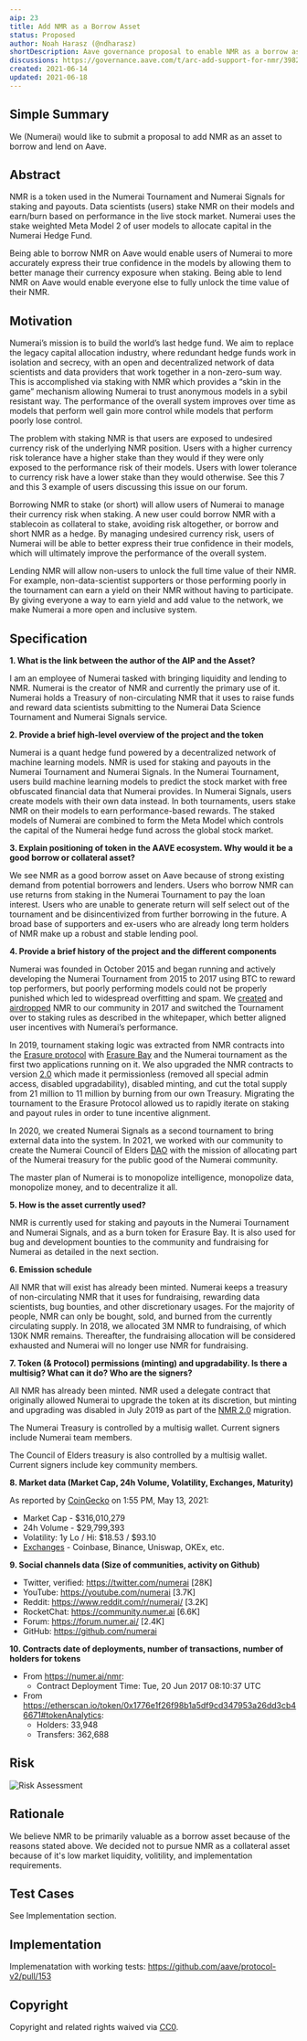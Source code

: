 ```yaml
---
aip: 23
title: Add NMR as a Borrow Asset
status: Proposed
author: Noah Harasz (@ndharasz)
shortDescription: Aave governance proposal to enable NMR as a borrow asset
discussions: https://governance.aave.com/t/arc-add-support-for-nmr/3982/10
created: 2021-06-14
updated: 2021-06-18
---
```


## Simple Summary

We (Numerai) would like to submit a proposal to add NMR as an asset to borrow and lend on Aave.

## Abstract

NMR is a token used in the Numerai Tournament and Numerai Signals for staking and payouts. 
Data scientists (users) stake NMR on their models and earn/burn based on performance in the live stock market. 
Numerai uses the stake weighted Meta Model 2 of user models to allocate capital in the Numerai Hedge Fund.

Being able to borrow NMR on Aave would enable users of Numerai to more accurately express their true confidence 
in the models by allowing them to better manage their currency exposure when staking. Being able to lend NMR on 
Aave would enable everyone else to fully unlock the time value of their NMR.

## Motivation

Numerai’s mission is to build the world’s last hedge fund. We aim to replace the legacy capital allocation industry, 
where redundant hedge funds work in isolation and secrecy, with an open and decentralized network of data scientists and 
data providers that work together in a non-zero-sum way. This is accomplished via staking with NMR which provides a “skin in the game” 
mechanism allowing Numerai to trust anonymous models in a sybil resistant way. The performance of the overall system improves over time 
as models that perform well gain more control while models that perform poorly lose control.

The problem with staking NMR is that users are exposed to undesired currency risk of the underlying NMR position. 
Users with a higher currency risk tolerance have a higher stake than they would if they were only exposed to the performance risk of their models. 
Users with lower tolerance to currency risk have a lower stake than they would otherwise. 
See this 7 and this 3 example of users discussing this issue on our forum.

Borrowing NMR to stake (or short) will allow users of Numerai to manage their currency risk when staking. 
A new user could borrow NMR with a stablecoin as collateral to stake, avoiding risk altogether, or borrow and short NMR as a hedge. 
By managing undesired currency risk, users of Numerai will be able to better express their true confidence in their models, 
which will ultimately improve the performance of the overall system.

Lending NMR will allow non-users to unlock the full time value of their NMR. For example, 
non-data-scientist supporters or those performing poorly in the tournament can earn a yield on their NMR without having to participate. 
By giving everyone a way to earn yield and add value to the network, we make Numerai a more open and inclusive system.


## Specification

**1. What is the link between the author of the AIP and the Asset?**
 
I am an employee of Numerai tasked with bringing liquidity and lending to NMR. 
Numerai is the creator of NMR and currently the primary use of it. 
Numerai holds a Treasury of non-circulating NMR that it uses to raise funds and reward 
data scientists submitting to the Numerai Data Science Tournament and Numerai Signals service.

**2. Provide a brief high-level overview of the project and the token**
 
Numerai is a quant hedge fund powered by a decentralized network of machine learning models. 
NMR is used for staking and payouts in the Numerai Tournament and Numerai Signals. 
In the Numerai Tournament, users build machine learning models to predict the stock market with free obfuscated financial data that Numerai provides. 
In Numerai Signals, users create models with their own data instead. 
In both tournaments, users stake NMR on their models to earn performance-based rewards. 
The staked models of Numerai are combined to form the Meta Model which controls the capital of the Numerai hedge fund across the global stock market.

**3. Explain positioning of token in the AAVE ecosystem. Why would it be a good borrow or collateral asset?**
 
We see NMR as a good borrow asset on Aave because of strong existing demand from potential borrowers and lenders. 
Users who borrow NMR can use returns from staking in the Numerai Tournament to pay the loan interest. 
Users who are unable to generate return will self select out of the tournament and be disincentivized from further borrowing in the future. 
A broad base of supporters and ex-users who are already long term holders of NMR make up a robust and stable lending pool.

**4. Provide a brief history of the project and the different components** 
 
Numerai was founded in October 2015 and began running and actively developing the Numerai Tournament from 2015 to 2017 using BTC to reward top performers, but poorly performing models could not be properly punished which led to widespread overfitting and spam. We [created](https://medium.com/numerai/an-ai-hedge-fund-goes-live-on-ethereum-a80470c6b681) and [airdropped](https://medium.com/numerai/a-new-cryptocurrency-for-coordinating-artificial-intelligence-on-numerai-9251a131419a) NMR to our community in 2017 and switched the Tournament over to staking rules as described in the whitepaper, which better aligned user incentives with Numerai’s performance.

In 2019, tournament staking logic was extracted from NMR contracts into the [Erasure protocol](https://erasure.world/) 
with [Erasure Bay](https://erasurebay.org/) and the Numerai tournament as the first two applications running on it. 
We also upgraded the NMR contracts to version [2.0](https://medium.com/numerai/nmr2point0-66a45a9a5e70) which made it permissionless 
(removed all special admin access, disabled upgradability), disabled minting, and cut the total supply from 21 million to 11 million 
by burning from our own Treasury. Migrating the tournament to the Erasure Protocol allowed us to rapidly iterate on staking and payout 
rules in order to tune incentive alignment.

In 2020, we created Numerai Signals as a second tournament to bring external data into the system. 
In 2021, we worked with our community to create the Numerai Council of Elders [DAO](https://app.ens.domains/name/councilofelders.eth) 
with the mission of allocating part of the Numerai treasury for the public good of the Numerai community.

The master plan of Numerai is to monopolize intelligence, monopolize data, monopolize money, and to decentralize it all.

**5. How is the asset currently used?**
 
NMR is currently used for staking and payouts in the Numerai Tournament and Numerai Signals, and as a burn token for Erasure Bay. 
It is also used for bug and development bounties to the community and fundraising for Numerai as detailed in the next section.

**6. Emission schedule**
 
All NMR that will exist has already been minted. Numerai keeps a treasury of non-circulating NMR that it uses for fundraising, 
rewarding data scientists, bug bounties, and other discretionary usages. For the majority of people, NMR can only be bought, 
sold, and burned from the currently circulating supply. In 2018, we allocated 3M NMR to fundraising, of which 130K NMR remains. 
Thereafter, the fundraising allocation will be considered exhausted and Numerai will no longer use NMR for fundraising.

**7. Token (& Protocol) permissions (minting) and upgradability. Is there a multisig? What can it do? Who are the signers?**

All NMR has already been minted. NMR used a delegate contract that originally allowed Numerai to upgrade the token at its discretion, 
but minting and upgrading was disabled in July 2019 as part of the [NMR 2.0](https://medium.com/numerai/nmr2point0-66a45a9a5e70) migration.

The Numerai Treasury is controlled by a multisig wallet. Current signers include Numerai team members.

The Council of Elders treasury is also controlled by a multisig wallet. Current signers include key community members.

**8. Market data (Market Cap, 24h Volume, Volatility, Exchanges, Maturity)**
 
As reported by [CoinGecko](https://www.coingecko.com/en/coins/numeraire) on 1:55 PM, May 13, 2021:
* Market Cap - $316,010,279
* 24h Volume - $29,799,393
* Volatility: 1y Lo / Hi: $18.53 / $93.10
* [Exchanges](https://www.coingecko.com/en/coins/numeraire#markets) - Coinbase, Binance, Uniswap, OKEx, etc.

**9. Social channels data (Size of communities, activity on Github)**
 
* Twitter, verified: https://twitter.com/numerai [28K]
* YouTube: https://youtube.com/numerai [3.7K]
* Reddit: https://www.reddit.com/r/numerai/ [3.2K]
* RocketChat: https://community.numer.ai [6.6K]
* Forum: https://forum.numer.ai/ [2.4K]
* GitHub: https://github.com/numerai

**10. Contracts date of deployments, number of transactions, number of holders for tokens**
 
* From https://numer.ai/nmr:
  * Contract Deployment Time: Tue, 20 Jun 2017 08:10:37 UTC
* From https://etherscan.io/token/0x1776e1f26f98b1a5df9cd347953a26dd3cb46671#tokenAnalytics:
  * Holders: 33,948
  * Transfers: 362,688
 
## Risk
![Risk Assessment](https://raw.githubusercontent.com/numerai/aip/master/content/assets/AIP-add_nmr/risk.png)

## Rationale

We believe NMR to be primarily valuable as a borrow asset because of the reasons stated above.
We decided not to pursue NMR as a collateral asset because of it's low market liquidity, volitility, and implementation requirements.

## Test Cases

See Implementation section.

## Implementation

Implemenatation with working tests:
https://github.com/aave/protocol-v2/pull/153

## Copyright

Copyright and related rights waived via [CC0](https://creativecommons.org/publicdomain/zero/1.0/).
